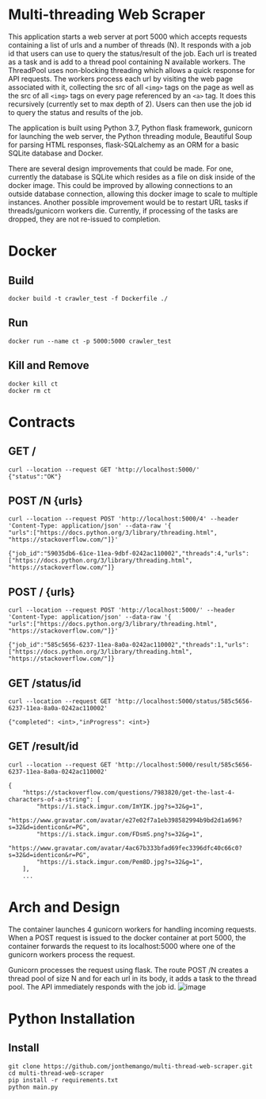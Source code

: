 # Multi-threading Web Scraper
This application starts a web server at port 5000 which accepts requests containing a list of urls and a number of threads (N). It responds with a job id that users can use to query the status/result of the job. Each url is treated as a task and is add to a thread pool containing N available workers. The ThreadPool uses non-blocking threading which allows a quick response for API requests. The workers process each url by visiting the web page associated with it, collecting the src of all `<img>` tags on the page as well as the src of all `<img>` tags on every page referenced by an `<a>` tag. It does this recursively (currently set to max depth of 2). Users can then use the job id to query the status and results of the job.

The application is built using Python 3.7, Python flask framework, gunicorn for launching the web server, the Python threading module, Beautiful Soup for parsing HTML responses, flask-SQLalchemy as an ORM for a basic SQLite database and Docker.

There are several design improvements that could be made. For one, currently the database is SQLite which resides as a file on disk inside of the docker image. This could be improved by allowing connections to an outside database connection, allowing this docker image to scale to multiple instances. Another possible improvement would be to restart URL tasks if threads/gunicorn workers die. Currently, if processing of the tasks are dropped, they are not re-issued to completion.

# Docker

## Build
```
docker build -t crawler_test -f Dockerfile ./
```

## Run
```
docker run --name ct -p 5000:5000 crawler_test
```

## Kill and Remove 
```
docker kill ct
docker rm ct    
```

# Contracts

## GET /
```
curl --location --request GET 'http://localhost:5000/'
{"status":"OK"}
```

## POST /N {urls}
```
curl --location --request POST 'http://localhost:5000/4' --header 'Content-Type: application/json' --data-raw '{
"urls":["https://docs.python.org/3/library/threading.html", "https://stackoverflow.com/"]}' 

{"job_id":"59035db6-61ce-11ea-9dbf-0242ac110002","threads":4,"urls":["https://docs.python.org/3/library/threading.html", "https://stackoverflow.com/"]}
```

## POST / {urls}
```
curl --location --request POST 'http://localhost:5000/' --header 'Content-Type: application/json' --data-raw '{
"urls":["https://docs.python.org/3/library/threading.html", "https://stackoverflow.com/"]}' 

{"job_id":"585c5656-6237-11ea-8a0a-0242ac110002","threads":1,"urls":["https://docs.python.org/3/library/threading.html", "https://stackoverflow.com/"]}
```

## GET /status/id
```
curl --location --request GET 'http://localhost:5000/status/585c5656-6237-11ea-8a0a-0242ac110002'

{"completed": <int>,"inProgress": <int>}
```

## GET /result/id
```
curl --location --request GET 'http://localhost:5000/result/585c5656-6237-11ea-8a0a-0242ac110002'

{
    "https://stackoverflow.com/questions/7983820/get-the-last-4-characters-of-a-string": [
        "https://i.stack.imgur.com/ImYIK.jpg?s=32&g=1",
        "https://www.gravatar.com/avatar/e27e02f7a1eb398582994b9bd2d1a696?s=32&d=identicon&r=PG",
        "https://i.stack.imgur.com/FDsmS.png?s=32&g=1",
        "https://www.gravatar.com/avatar/4ac67b333bfad69fec3396dfc40c66c0?s=32&d=identicon&r=PG",
        "https://i.stack.imgur.com/Pem8D.jpg?s=32&g=1",
    ],
    ...
```

# Arch and Design
The container launches 4 gunicorn workers for handling incoming requests. When a POST request is issued to the docker container at port 5000, the container forwards the request to its localhost:5000 where one of the gunicorn workers process the request.

Gunicorn processes the request using flask. The route POST /N creates a thread pool of size N and for each url in its body, it adds a task to the thread pool. The API immediately responds with the job id.
![image](https://user-images.githubusercontent.com/10063663/76257610-64f1bf00-6228-11ea-81f6-af2c1bfa0d2d.png)


# Python Installation

## Install
```
git clone https://github.com/jonthemango/multi-thread-web-scraper.git
cd multi-thread-web-scraper
pip install -r requirements.txt
python main.py
```




